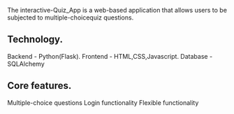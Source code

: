 The interactive-Quiz_App is a web-based application that allows users to be subjected to multiple-choicequiz questions.

Technology.
-----------
Backend  -  Python(Flask).
Frontend -  HTML,CSS,Javascript.
Database -  SQLAlchemy

Core features.
--------------
Multiple-choice questions
Login functionality
Flexible functionality


